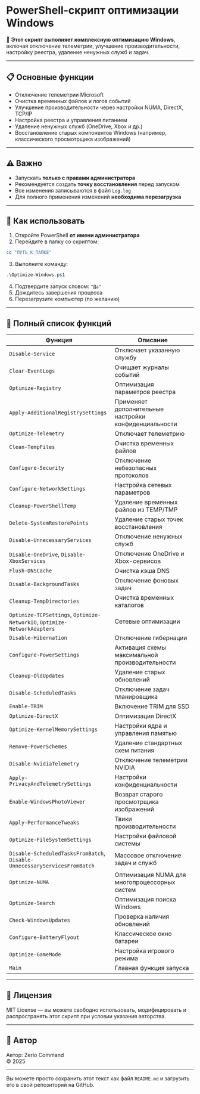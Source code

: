 # PowerShell-скрипт оптимизации Windows

🚀 **Этот скрипт выполняет комплексную оптимизацию Windows**, включая отключение телеметрии, улучшение производительности, настройку реестра, удаление ненужных служб и задач.

---

## 📋 Основные функции

- Отключение телеметрии Microsoft
- Очистка временных файлов и логов событий
- Улучшение производительности через настройки NUMA, DirectX, TCP/IP
- Настройка реестра и управления питанием
- Удаление ненужных служб (OneDrive, Xbox и др.)
- Восстановление старых компонентов Windows (например, классического просмотрщика изображений)

---

## ⚠️ Важно

- Запускать **только с правами администратора**
- Рекомендуется создать **точку восстановления** перед запуском
- Все изменения записываются в файл `Log.log`
- Для полного применения изменений **необходима перезагрузка**

---

## 🔧 Как использовать

1. Откройте PowerShell **от имени администратора**
2. Перейдите в папку со скриптом:
```powershell
cd "ПУТЬ_К_ПАПКЕ"
```
3. Выполните команду:
```powershell
.\Optimize-Windows.ps1
```
4. Подтвердите запуск словом: `"Да"`
5. Дождитесь завершения процесса
6. Перезагрузите компьютер (по желанию)

---

## 📜 Полный список функций

| Функция | Описание |
|--------|----------|
| `Disable-Service` | Отключает указанную службу |
| `Clear-EventLogs` | Очищает журналы событий |
| `Optimize-Registry` | Оптимизация параметров реестра |
| `Apply-AdditionalRegistrySettings` | Применяет дополнительные настройки конфиденциальности |
| `Optimize-Telemetry` | Отключает телеметрию |
| `Clean-TempFiles` | Очистка временных файлов |
| `Configure-Security` | Отключение небезопасных протоколов |
| `Configure-NetworkSettings` | Настройка сетевых параметров |
| `Cleanup-PowerShellTemp` | Удаление временных файлов из TEMP/TMP |
| `Delete-SystemRestorePoints` | Удаление старых точек восстановления |
| `Disable-UnnecessaryServices` | Отключение ненужных служб |
| `Disable-OneDrive`, `Disable-XboxServices` | Отключение OneDrive и Xbox-сервисов |
| `Flush-DNSCache` | Очистка кэша DNS |
| `Disable-BackgroundTasks` | Отключение фоновых задач |
| `Cleanup-TempDirectories` | Очистка временных каталогов |
| `Optimize-TCPSettings`, `Optimize-NetworkIO`, `Optimize-NetworkAdapters` | Сетевые оптимизации |
| `Disable-Hibernation` | Отключение гибернации |
| `Configure-PowerSettings` | Активация схемы максимальной производительности |
| `Cleanup-OldUpdates` | Удаление старых обновлений |
| `Disable-ScheduledTasks` | Отключение задач планировщика |
| `Enable-TRIM` | Включение TRIM для SSD |
| `Optimize-DirectX` | Оптимизация DirectX |
| `Optimize-KernelMemorySettings` | Настройки ядра и управления памятью |
| `Remove-PowerSchemes` | Удаление стандартных схем питания |
| `Disable-NvidiaTelemetry` | Отключение телеметрии NVIDIA |
| `Apply-PrivacyAndTelemetrySettings` | Настройки конфиденциальности |
| `Enable-WindowsPhotoViewer` | Возврат старого просмотрщика изображений |
| `Apply-PerformanceTweaks` | Твики производительности |
| `Optimize-FileSystemSettings` | Настройки файловой системы |
| `Disable-ScheduledTasksFromBatch`, `Disable-UnnecessaryServicesFromBatch` | Массовое отключение задач и служб |
| `Optimize-NUMA` | Оптимизация NUMA для многопроцессорных систем |
| `Optimize-Search` | Оптимизация поиска Windows |
| `Check-WindowsUpdates` | Проверка наличия обновлений |
| `Configure-BatteryFlyout` | Классическое окно батареи |
| `Optimize-GameMode` | Настройка игрового режима |
| `Main` | Главная функция запуска |

---

## 📄 Лицензия

MIT License — вы можете свободно использовать, модифицировать и распространять этот скрипт при условии указания авторства.

---

## 👤 Автор

Автор: Zerio Command  
© 2025

--- 

Вы можете просто сохранить этот текст как файл `README.md` и загрузить его в свой репозиторий на GitHub.
